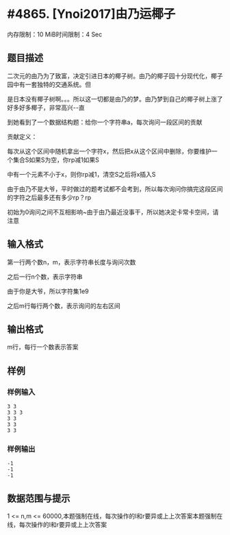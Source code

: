 # #4865. [Ynoi2017]由乃运椰子

内存限制：10 MiB时间限制：4 Sec

## 题目描述

二次元的由乃为了致富，决定引进日本的椰子树。由乃的椰子园十分现代化，椰子园中有一套独特的交通系统。但

是日本没有椰子树啊。。。所以这一切都是由乃的梦。由乃梦到自己的椰子树上涨了好多好多椰子，非常高兴--直

到她看到了一个数据结构题：给你一个字符串a，每次询问一段区间的贡献

贡献定义：

每次从这个区间中随机拿出一个字符x，然后把x从这个区间中删除，你要维护一个集合S如果S为空，你rp减1如果S

中有一个元素不小于x，则你rp减1，清空S之后将x插入S

由于由乃不是大爷，平时做过的题考试都不会考到，所以每次询问你搞完这段区间的字符之后最多还有多少rp？rp

初始为0询问之间不互相影响~由于由乃最近没事干，所以她决定卡常卡空间，请注意

## 输入格式

第一行两个数n，m，表示字符串长度与询问次数

之后一行n个数，表示字符串

由于你是大爷，所以字符集1e9

之后m行每行两个数，表示询问的左右区间

## 输出格式

m行，每行一个数表示答案

## 样例

### 样例输入

    
    3 3
    3 3 3
    3 3
    3 3
    3 3
    

### 样例输出

    
    -1
    -1
    -1
    

## 数据范围与提示

1 <= n,m <= 60000,本题强制在线，每次操作的l和r要异或上上次答案本题强制在线，每次操作的l和r要异或上上次答案
